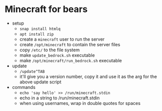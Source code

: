 # Minecraft for bears

- setup
  - `snap install htmlq`
  - `apt install zip`
  - create a `minecraft` user to run the server
  - create `/opt/minecraft` to contain the server files
  - copy `/etc/` to the file system
  - make `update_bedrock.sh` executable
  - make `/opt/minecraft/run_bedrock.sh` executable
- update
  - `/update^TAB`
  - it'll give you a version number, copy it and use it as the arg for the above update script
- commands
  - `echo 'say hello' >> /run/minecraft.stdin`
  - echo in a string to /run/minecraft.stdin
  - when using usernames, wrap in double quotes for spaces
